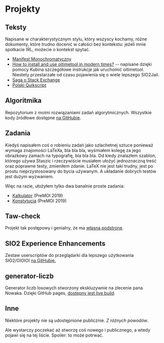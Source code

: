 <div lang="pl">

# Projekty

## Teksty

Napisane w charakterystycznym stylu, który wszyscy kochamy, różne dokumenty, które trudno docenić w całości bez kontekstu: jeżeli mnie spotkacie IRL, możecie o kontekst spytać.

- [Manifest Monochromatyczny](manifest.md)
- [How to install and use oitimetool in modern times?](oitimetool.adoc) -- napisane dzięki pomocy Kubina szczegółowe instrukcje jak uruchomić oitimetool. Niestety przestarzałe od czasu pojawienia się o wiele lepszego SIO2Jail.
- [Saga o Stack Exchange](se.md)
- [Polski Quikscript](quikscript.adoc)
<!-- - [Zadania z biblioteczkami considered harmful](deathlib.adoc) -->

## Algoritmika

Repozytorium z moimi rozwiązaniami zadań algorytmicznych. Wszystkie kody źródłowe dostępne [na GitHubie](https://github.com/Aleshkev/algoritmika).

## Zadania

Kiedyś napisałem coś o robieniu zadań jako szlachetnej sztuce ponieważ wymaga znajomości LaTeXa, bla bla bla, wyśmiałem kolegę za jego obrazkowy zamach na typografię, bla bla bla. Od kiedy znalazłem szablon, którego używa Staszic i rzeczywiście musiałem ułożyć jednoznaczną treść oraz poprawne testy, zmieniłem zdanie. LaTeX nie jest taki trudny, jest po prostu nieprzystosowany do bycia używanym. A układanie dobrych testów jest dużym wyzwaniem.

Więc na razie, ułożyłem tylko dwa banalnie proste zadania:
- [Kalkulator](https://github.com/Aleshkev/algoritmika/blob/master/tasks/kalkulator/doc/klkzad.pdf) (PreMOI 2019)
- [Konstytucja](https://github.com/Aleshkev/algoritmika/blob/master/tasks/konstytucja/doc/konzad.pdf) (PreMOI 2019)


## Taw-check

Projekt tak postępowy i genialny, że ma [własną podstronę](taw-check.md).

## SIO2 Experience Enhancements

Zestaw userscriptów do przeglądarki dla lepszego użytkowania SIO2/OIOIOI [na GitHubie.](https://github.com/Aleshkev/sio2-experience-enhancements)

## generator-liczb

Generator liczb losowych stworzony ekskluzywnie na zlecenie pana Nowaka. Dzięki GitHub pages, [dostępny jest live build](https://aleshkev.github.io/generator-liczb/).

## Inne

Niektóre projekty nie są udostępnione publicznie. *Z różnych powodów*.

Ale wystarczy poczekać aż stworzę coś nowego i publicznego, a wtedy pojawi się na tej liście. Spoiler: to może potrwać.
